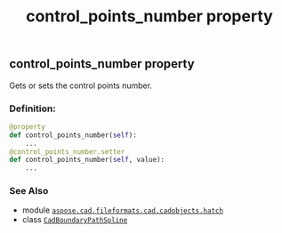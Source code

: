 ﻿---
title: control_points_number property
second_title: Aspose.CAD for Python via .NET API References
description: 
type: docs
weight: 50
url: /python-net/aspose.cad.fileformats.cad.cadobjects.hatch/cadboundarypathspline/control_points_number/
is_root: false
---

## control_points_number property


Gets or sets the control points number.
### Definition:
```python
@property
def control_points_number(self):
    ...
@control_points_number.setter
def control_points_number(self, value):
    ...
```

### See Also
* module [`aspose.cad.fileformats.cad.cadobjects.hatch`](../../)
* class [`CadBoundaryPathSpline`](/cad/python-net/aspose.cad.fileformats.cad.cadobjects.hatch/cadboundarypathspline)
